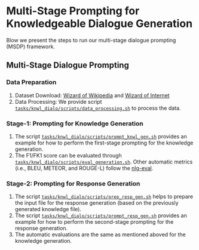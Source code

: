 
# Multi-Stage Prompting for Knowledgeable Dialogue Generation

Blow we present the steps to run our multi-stage dialogue prompting (MSDP) framework.

## Multi-Stage Dialogue Prompting

### Data Preparation
1. Dataset Download: [Wizard of Wikipedia](https://parl.ai/projects/wizard_of_wikipedia/) and [Wizard of Internet](https://parl.ai/projects/sea/)
2. Data Processing: We provide script [`tasks/knwl_dialo/scripts/data_processing.sh`](./scripts/data_processing.sh) to process the data.

### Stage-1: Prompting for Knowledge Generation
1. The script [`tasks/knwl_dialo/scripts/prompt_knwl_gen.sh`](./scripts/prompt_knwl_gen.sh) provides an example for how to perform the first-stage prompting for the knowledge generation.
2. The F1/FK1 score can be evaluated through [`tasks/knwl_dialo/scripts/eval_generation.sh`](./scripts/eval_generation.sh). Other automatic metrics (i.e., BLEU, METEOR, and ROUGE-L) follow the [nlg-eval](https://github.com/Maluuba/nlg-eval).

### Stage-2: Prompting for Response Generation
1. The script [`tasks/knwl_dialo/scripts/prep_resp_gen.sh`](./scripts/prep_resp_gen.sh) helps to prepare the input file for the response generation (based on the previously generated knowledge file).
2. The script [`tasks/knwl_dialo/scripts/prompt_resp_gen.sh`](./scripts/prompt_resp_gen.sh) provides an example for how to perform the second-stage prompting for the response generation.
3. The automatic evaluations are the same as mentioned aboved for the knowledge generation.
